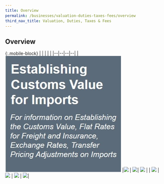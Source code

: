 ```yaml
---
title: Overview 
permalink: /businesses/valuation-duties-taxes-fees/overview
third_nav_title: Valuation, Duties, Taxes & Fees
---
```


## **Overview**

{:.mobile-block}
|  |  |  |  |
|--|--|--|--|
|[![](/images/valuation-duties/VO1.1.jpg)](/businesses/valuation-duties-taxes-fees/establishing-customs-value-for-imports) |[![](/images/valuation-duties/VO2.jpg)](/businesses/valuation-duties-taxes-and-fees/duties-and-dutiable-goods) | [![](/images/valuation-duties/VO3.jpg)](/businesses/valuation-duties-taxes-fees/goods-and-services-tax-gst)| [![](/images/valuation-duties/VO4.jpg)](/businesses/valuation-duties-taxes-fees/refund-of-duties-and-gst) |
| [![](/images/valuation-duties/VO5.jpg)](/businesses/valuation-duties-taxes-fees/application-for-customs-ruling-on-valuation) | [![](/images/valuation-duties/VO6.jpg)](/businesses/valuation-duties-taxes-fees/permits-documentation-and-other-fees) | [![](/images/valuation-duties/VO7.jpg)](/businesses/valuation-duties-taxes-fees/singapore-duty-paid-cigarette-sdpc-mark) | [![](/images/valuation-duties/VO8.jpg)](/businesses/valuation-duties-taxes--fees/e-learning-resources)|

